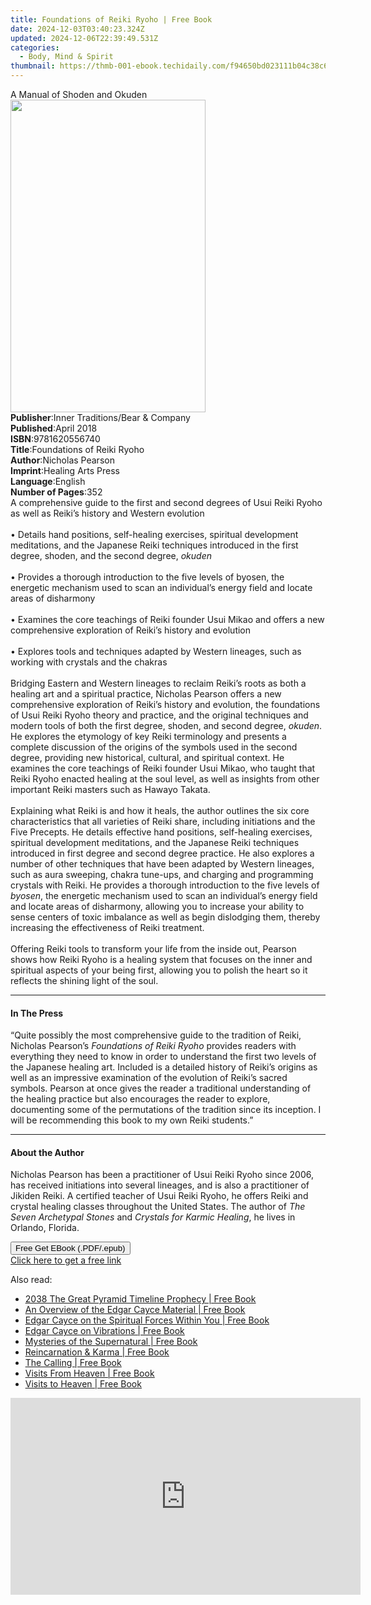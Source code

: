 ```yaml
---
title: Foundations of Reiki Ryoho | Free Book
date: 2024-12-03T03:40:23.324Z
updated: 2024-12-06T22:39:49.531Z
categories:
  - Body, Mind & Spirit
thumbnail: https://thmb-001-ebook.techidaily.com/f94650bd023111b04c38c6657a335b98adf999a1a5a3baa5d6dd420f4848cb69.jpg
---
```

<main id="book-container">
  <div class="flex flex-col">
    <div class="book-brief flex-1 py-6 px-4 sm:p-6 md:py-10 md:px-8">
      <!-- brief-->
      <div class="book-brief-main">A Manual of Shoden and Okuden</div>
    </div>
    <div
      class="book-meta-info flex-1 grid gap-4 col-start-1 col-end-3 row-start-1 sm:mb-6 sm:grid-cols-4 lg:gap-6 lg:col-start-2 lg:row-end-6 lg:row-span-6 lg:mb-0"
    >
      <div
        class="book-meta-info-left place-content-center mt-4 p-4 text-sm leading-6 col-start-2 col-span-2 dark:text-slate-400"
      >
        <img
          class="w-full h-500 object-cover rounded-lg sm:h-255 sm:col-span-2 lg:col-span-full"
          src="https://img-001-ebook.techidaily.com/d16aa82b3a9961c16b9d8fb21be2d2e2c6649221e77b1ec6d3d0834996c8a5fd.jpg"
          alt=""
          width="312"
          height="500"
        />
      </div>
      <div
        class="book-meta-info-right mt-2 col-start-1 row-start-2 col-span-3 self-center"
      >
        <!-- meta data  -->
        <div class="flex flex-col px-4 md:px-8">
          <div class="flex-1">
            <strong>Publisher</strong>:<span class="px-2"
              >Inner Traditions/Bear &amp; Company</span
            >
          </div>
          <div class="flex-1">
            <strong>Published</strong>:<span class="px-2">April 2018</span>
          </div>
          <div class="flex-1">
            <strong>ISBN</strong>:<span class="px-2">9781620556740</span>
          </div>
          <div class="flex-1">
            <strong>Title</strong>:<span class="px-2"
              >Foundations of Reiki Ryoho</span
            >
          </div>
          <div class="flex-1">
            <strong>Author</strong>:<span class="px-2">Nicholas Pearson</span>
          </div>
          <div class="flex-1">
            <strong>Imprint</strong>:<span class="px-2"
              >Healing Arts Press</span
            >
          </div>
          <div class="flex-1">
            <strong>Language</strong>:<span class="px-2">English</span>
          </div>
          <div class="flex-1">
            <strong>Number of Pages</strong>:<span class="px-2">352</span>
          </div>
        </div>
      </div>
    </div>
    <div class="book-description flex-1 py-6 px-4 sm:p-6 md:py-10 md:px-8">
      <div class="book-description-main">
        <div accordion-content="" id="description">
          A comprehensive guide to the first and second degrees of Usui Reiki
          Ryoho as well as Reiki’s history and Western evolution <br /><br />•
          Details hand positions, self-healing exercises, spiritual development
          meditations, and the Japanese Reiki techniques introduced in the first
          degree, shoden, and the second degree, <i>okuden</i> <br /><br />•
          Provides a thorough introduction to the five levels of byosen, the
          energetic mechanism used to scan an individual’s energy field and
          locate areas of disharmony <br /><br />• Examines the core teachings
          of Reiki founder Usui Mikao and offers a new comprehensive exploration
          of Reiki’s history and evolution <br /><br />• Explores tools and
          techniques adapted by Western lineages, such as working with crystals
          and the chakras <br /><br />Bridging Eastern and Western lineages to
          reclaim Reiki’s roots as both a healing art and a spiritual practice,
          Nicholas Pearson offers a new comprehensive exploration of Reiki’s
          history and evolution, the foundations of Usui Reiki Ryoho theory and
          practice, and the original techniques and modern tools of both the
          first degree, shoden, and second degree, <i>okuden</i>. He explores
          the etymology of key Reiki terminology and presents a complete
          discussion of the origins of the symbols used in the second degree,
          providing new historical, cultural, and spiritual context. He examines
          the core teachings of Reiki founder Usui Mikao, who taught that Reiki
          Ryoho enacted healing at the soul level, as well as insights from
          other important Reiki masters such as Hawayo Takata.
          <br /><br />Explaining what Reiki is and how it heals, the author
          outlines the six core characteristics that all varieties of Reiki
          share, including initiations and the Five Precepts. He details
          effective hand positions, self-healing exercises, spiritual
          development meditations, and the Japanese Reiki techniques introduced
          in first degree and second degree practice. He also explores a number
          of other techniques that have been adapted by Western lineages, such
          as aura sweeping, chakra tune-ups, and charging and programming
          crystals with Reiki. He provides a thorough introduction to the five
          levels of <i>byosen</i>, the energetic mechanism used to scan an
          individual’s energy field and locate areas of disharmony, allowing you
          to increase your ability to sense centers of toxic imbalance as well
          as begin dislodging them, thereby increasing the effectiveness of
          Reiki treatment. <br /><br />Offering Reiki tools to transform your
          life from the inside out, Pearson shows how Reiki Ryoho is a healing
          system that focuses on the inner and spiritual aspects of your being
          first, allowing you to polish the heart so it reflects the shining
          light of the soul.
        </div>
        <div class="accordion-fader"></div>
      </div>
    </div>
    <div class="book-excerpts flex-1 py-6 px-4 sm:p-6 md:py-10 md:px-8">
      <!-- excerpts-->
      <div class="book-excerpts-main">
        <hr />
        <h4 class="placeholder placeholder-heading">
          <span>In The Press</span>
        </h4>
        <p>
          “Quite possibly the most comprehensive guide to the tradition of
          Reiki, Nicholas Pearson’s <i>Foundations of Reiki Ryoho</i> provides
          readers with everything they need to know in order to understand the
          first two levels of the Japanese healing art. Included is a detailed
          history of Reiki’s origins as well as an impressive examination of the
          evolution of Reiki’s sacred symbols. Pearson at once gives the reader
          a traditional understanding of the healing practice but also
          encourages the reader to explore, documenting some of the permutations
          of the tradition since its inception. I will be recommending this book
          to my own Reiki students.”
        </p>
      </div>
    </div>
    <div class="book-about-author flex-1 py-6 px-4 sm:p-6 md:py-10 md:px-8">
      <!-- about author-->
      <div class="book-main-author-main">
        <hr />
        <h4 class="placeholder placeholder-heading">
          <span>About the Author</span>
        </h4>
        <p>
          Nicholas Pearson has been a practitioner of Usui Reiki Ryoho since
          2006, has received initiations into several lineages, and is also a
          practitioner of Jikiden Reiki. A certified teacher of Usui Reiki
          Ryoho, he offers Reiki and crystal healing classes throughout the
          United States. The author of <i>The Seven Archetypal Stones</i> and
          <i>Crystals for Karmic Healing</i>, he lives in Orlando, Florida.
        </p>
      </div>
    </div>
    <div class="book-free-get flex-1 py-6 px-4 sm:p-6 md:py-10 md:px-8">
      <button
        id="btn-free-get"
        class="bg-blue-500 hover:bg-blue-700 text-white font-bold py-2 px-4 rounded"
      >
        Free Get EBook (.PDF/.epub)
      </button>
      <div id="countdown-display" class="px-2 text-lg mt-2"></div>
      <a
        id="free-link"
        class="hidden bg-blue-500 hover:bg-blue-700 text-white font-bold py-2 px-4 rounded"
        href="https://www.ebooks.com/en-us/book/95856055/foundations-of-reiki-ryoho/nicholas-pearson/"
        target="_blank"
        >Click here to get a free link</a
      >
    </div>
    <script>
      let countdownTime = 0;
      let countdownInterval = null;
      document
        .getElementById('btn-free-get')
        .addEventListener('click', startCountdown);
      function startCountdown() {
        countdownTime = new Date().getTime() + 60000 * 3;
        countdownInterval = setInterval(updateCountdown, 1000);
        document.getElementById('btn-free-get').disabled = true;
        document
          .getElementById('btn-free-get')
          .classList.add('bg-gray-500', 'cursor-not-allowed');
      }
      function updateCountdown() {
        let currentTime = new Date().getTime();
        let timeLeft = countdownTime - currentTime;
        let secondsLeft = Math.floor(timeLeft / 1000);
        document.getElementById('countdown-display').innerHTML =
          `Remaining time: ${secondsLeft} seconds.`;
        if (secondsLeft <= 0) {
          clearInterval(countdownInterval);
          document.getElementById('btn-free-get').classList.add('hidden');
          document.getElementById('free-link').classList.remove('hidden');
          document.getElementById('countdown-display').innerHTML = '';
        }
      }
    </script>
  </div>
</main>

<ins class="adsbygoogle"
      style="display:block"
      data-ad-client="ca-pub-7571918770474297"
      data-ad-slot="8358498916"
      data-ad-format="auto"
      data-full-width-responsive="true"></ins>
    

<span class="atpl-alsoreadstyle">Also read:</span>
<div><ul>
<li><a href="https://novels-ebooks.techidaily.com/96370937-9780876047521-2038-the-great-pyramid-timeline-prophecy/"><u>2038 The Great Pyramid Timeline Prophecy | Free Book</u></a></li>
<li><a href="https://novels-ebooks.techidaily.com/96370947-9780876047637-an-overview-of-the-edgar-cayce-material/"><u>An Overview of the Edgar Cayce Material | Free Book</u></a></li>
<li><a href="https://novels-ebooks.techidaily.com/96370955-9780876047941-edgar-cayce-on-the-spiritual-forces-within-you/"><u>Edgar Cayce on the Spiritual Forces Within You | Free Book</u></a></li>
<li><a href="https://novels-ebooks.techidaily.com/96370944-9780876047422-edgar-cayce-on-vibrations/"><u>Edgar Cayce on Vibrations | Free Book</u></a></li>
<li><a href="https://novels-ebooks.techidaily.com/96370951-9780876047910-mysteries-of-the-supernatural/"><u>Mysteries of the Supernatural | Free Book</u></a></li>
<li><a href="https://novels-ebooks.techidaily.com/96370948-9780876047446-reincarnation-karma/"><u>Reincarnation & Karma | Free Book</u></a></li>
<li><a href="https://novels-ebooks.techidaily.com/96370940-9780876047187-the-calling/"><u>The Calling | Free Book</u></a></li>
<li><a href="https://novels-ebooks.techidaily.com/96370933-9780876046753-visits-from-heaven/"><u>Visits From Heaven | Free Book</u></a></li>
<li><a href="https://novels-ebooks.techidaily.com/96370938-9780876046357-visits-to-heaven/"><u>Visits to Heaven | Free Book</u></a></li>
</ul></div>

<!-- affiliate ads begin -->
<iframe width="560" height="315" src="https://www.youtube.com/embed/zAzTErKy6h8?si=vi5z3M9_7fW6qiAJ" title="YouTube video player" frameborder="0" allow="accelerometer; autoplay; clipboard-write; encrypted-media; gyroscope; picture-in-picture; web-share" referrerpolicy="strict-origin-when-cross-origin" allowfullscreen></iframe>
<!-- affiliate ads end -->

